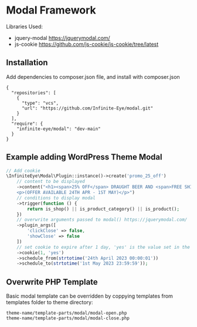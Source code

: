 # Modal Framework

Libraries Used:
* jquery-modal https://jquerymodal.com/
* js-cookie https://github.com/js-cookie/js-cookie/tree/latest

## Installation

Add dependencies to composer.json file, and install with composer.json
```
{
  "repositories": [
    {
      "type": "vcs",
      "url": "https://github.com/Infinite-Eye/modal.git"
    }
  ],
  "require": {
    "infinite-eye/modal": "dev-main"
  }
}
```

## Example adding WordPress Theme Modal

```php
// Add cookie
\InfiniteEye\Modal\Plugin::instance()->create('promo_25_off')
    // content to be displayed
    ->content("<h1><span>25% OFF</span> DRAUGHT BEER AND <span>FREE SHIPPING</span> SITE WIDE</h1>
    <p>(OFFER AVAILABLE 24TH APR - 1ST MAY)</p>")
    // conditions to display modal
    ->trigger(function () {
        return is_shop() || is_product_category() || is_product();
    })
    // overwrite arguments passed to modal() https://jquerymodal.com/
    ->plugin_args([
        'clickClose' => false,
        'showClose' => false
    ])
    // set cookie to expire after 1 day, 'yes' is the value set in the cookie
    ->cookie(1, 'yes')
    ->schedule_from(strtotime('24th April 2023 00:00:01'))
    ->schedule_to(strtotime('1st May 2023 23:59:59'));

```

## Overwrite PHP Template

Basic modal template can be overridden by coppying templates from templates folder to theme directory:

```
theme-name/template-parts/modal/modal-open.php
theme-name/template-parts/modal/modal-close.php
```
